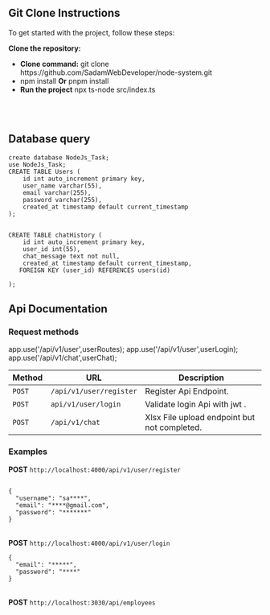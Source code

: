 
## Git Clone Instructions
To get started with the project, follow these steps:

**Clone the repository:**

<ul>
  <li><b>Clone command:</b> git clone https://github.com/SadamWebDeveloper/node-system.git</li>
  <li>npm install <b>Or</></b> pnpm install</li>
    <li><b>Run the project</b> npx ts-node src/index.ts</li>
</ul>
<br>

<br>


## Database query

```
create database NodeJs_Task;
use NodeJs_Task;
CREATE TABLE Users (
    id int auto_increment primary key,
    user_name varchar(55),
    email varchar(255),
    password varchar(255),
    created_at timestamp default current_timestamp
);


CREATE TABLE chatHistory (
    id int auto_increment primary key,
    user_id int(55),
    chat_message text not null,
    created_at timestamp default current_timestamp,
   FOREIGN KEY (user_id) REFERENCES users(id)

);
```

## Api Documentation

### Request methods


app.use('/api/v1/user',userRoutes);
app.use('/api/v1/user',userLogin);
app.use('/api/v1/chat',userChat);

| Method   | URL                                      | Description                              |
| -------- | ---------------------------------------- | ---------------------------------------- |
| `POST`    | `/api/v1/user/register`                         | Register Api Endpoint.                  |
| `POST`    | `api/v1/user/login`                      | Validate login Api with jwt .            |
| `POST`   | `/api/v1/chat`                         | Xlsx File upload endpoint but not completed.                   |

### Examples


<b>POST</b>
<code>http://localhost:4000/api/v1/user/register</code>

```

{
  "username": "sa****",
  "email": "****@gmail.com",
  "password": "*******"
}

```
<br>
<b>POST</b>
<code>http://localhost:4000/api/v1/user/login</code>

```
{
  "email": "*****",
  "password": "****"
}
```
<br>
<b>POST</b>
<code>http://localhost:3030/api/employees</code>
